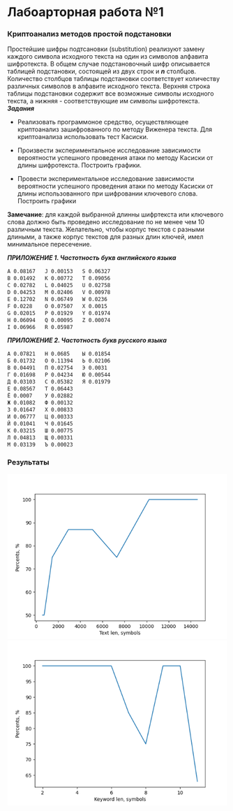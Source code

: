 # Лабоарторная работа №1
### Криптоанализ методов простой подстановки
Простейшие шифры подтсановки (substitution) реализуют замену каждого символа исходного текста на один из символов алфавита шифротекста. В общем случае подстановочный шифр описывается таблицей подстановки, состоящей из двух строк и ***n*** столбцов. Количество столбцов таблицы подстановки соответствует количеству различных символов в алфавите исходного текста. Верхняя строка таблицы подстановки содержит все возможные символы исходного текста, а нижняя - соответствующие им символы шифротекста.
***Задания***

+ Реализовать программоное средство, осуществляющее криптоанализ зашифрованного по методу Виженера текста. Для криптоанализа использовать тест Касиски.

+ Произвести экспериментальное исследование зависимости вероятности успешного проведения атаки по методу Касиски от длины шифротекста. Построить графики.

+ Провести экспериментальное исследование зависимости вероятности успешного проведения атаки по методу Касиски от длины использованного при шифровании ключевого слова. Построить графики

**Замечание**: для каждой выбранной длинны шифртекста или ключевого слова должно быть проведено исследование по не менее чем 10 различным текста. Желательно, чтобы корпус текстов с разными длиными, а также корпус текстов для разных длин ключей, имел минимальное пересечение.

***ПРИЛОЖЕНИЕ 1. Частотность букв английского языка***
```
A 0.08167   J 0.00153   S 0.06327
B 0.01492   K 0.00772   T 0.09056
C 0.02782   L 0.04025   U 0.02758
D 0.04253   M 0.02406   V 0.00978
E 0.12702   N 0.06749   W 0.0236
F 0.0228    O 0.07507   X 0.0015
G 0.02015   P 0.01929   Y 0.01974
H 0.06094   Q 0.00095   Z 0.00074
I 0.06966   R 0.05987
```

***ПРИЛОЖЕНИЕ 2. Частотность букв русского языка***
```
А 0.07821   Н 0.0685    Ы 0.01854
Б 0.01732   О 0.11394   Ь 0.02106
В 0.04491   П 0.02754   Э 0.0031
Г 0.01698   Р 0.04234   Ю 0.00544
Д 0.03103   С 0.05382   Я 0.01979
Е 0.08567   Т 0.06443
Ё 0.0007    У 0.02882
Ж 0.01082   Ф 0.00132
З 0.01647   Х 0.00833
И 0.06777   Ц 0.00333
Й 0.01041   Ч 0.01645
К 0.03215   Ш 0.00775
Л 0.04813   Щ 0.00331
М 0.03139   Ъ 0.00023
```

### Результаты
![Зависимость вероятности успешного провдеения атаки по методу Касиски от длины шифротекста](image.png)
![Зависимость вероятности успешного проведения атаки по методу Касиски от длины использованного при шифровании ключевого слова](image-1.png)